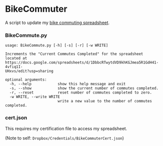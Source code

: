 # BikeCommuter
A script to update my [bike commuting spreadsheet](https://docs.google.com/spreadsheets/d/1DbbcRTwytdVD9khKGJmea5R1GdH41-4vfiq1I-UHxvs/edit?usp=sharing).

### BikeCommute.py

```
usage: BikeCommute.py [-h] [-s] [-r] [-w WRITE]

Increments the "Current Commutes Completed" for the spreadsheet located at
https://docs.google.com/spreadsheets/d/1DbbcRTwytdVD9khKGJmea5R1GdH41-4vfiq1I-
UHxvs/edit?usp=sharing

optional arguments:
  -h, --help            show this help message and exit
  -s, --show            show the current number of commutes completed.
  -r, --reset           reset number of commutes completed to zero.
  -w WRITE, --write WRITE
                        write a new value to the number of commutes completed.
```

### cert.json
This requires my certification file to access my spreadsheet.

(Note to self: `Dropbox/Credentials/BikeCommuterCert.json`)
